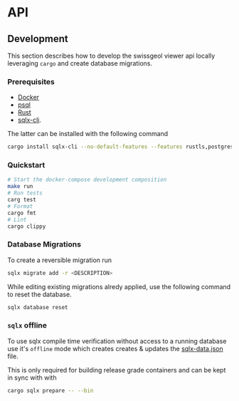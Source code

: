 # API

## Development

This section describes how to develop the swissgeol viewer api locally leveraging `cargo` and create database migrations.



### Prerequisites

* [Docker](https://docs.docker.com/get-docker/)
* [psql](https://www.postgresql.org/download/)
* [Rust](https://www.rust-lang.org/tools/install)
* [sqlx-cli](https://github.com/launchbadge/sqlx/tree/master/sqlx-cli).

The latter can be installed with the following command

```bash
cargo install sqlx-cli --no-default-features --features rustls,postgres
```

### Quickstart

```bash
# Start the docker-compose development composition
make run
# Run tests
carg test
# Format
cargo fmt
# Lint
cargo clippy
```

### Database Migrations

To create a reversible migration run

```bash
sqlx migrate add -r <DESCRIPTION>
```

While editing existing migrations alredy applied, use the following command to reset the database.

```bash
sqlx database reset
```

### `sqlx` offline

To use sqlx compile time verification without access to a running database use it's `offline` mode which creates creates & updates the [sqlx-data.json](./sqlx-data.json) file.

This is only required for building release grade containers and can be kept in sync with with

```bash
cargo sqlx prepare -- --bin
```
